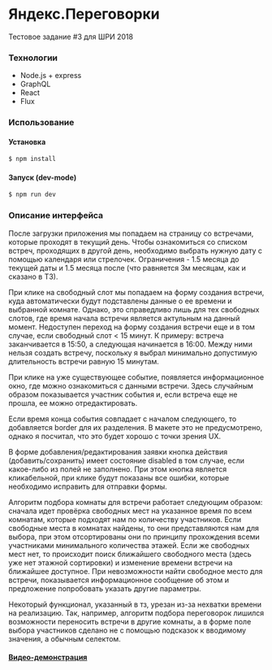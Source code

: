 # Яндекс.Переговорки
Тестовое задание #3 для ШРИ 2018

### Технологии
- Node.js + express
- GraphQL
- React
- Flux

### Использование

#### Установка

```sh
$ npm install
```

#### Запуск (dev-mode)

```sh
$ npm run dev
```

### Описание интерфейса
После загрузки приложения мы попадаем на страницу со встречами, которые проходят в текущий день. Чтобы ознакомиться со списком встреч, проходящих в другой день, необходимо выбрать нужную дату с помощью календаря или стрелочек. Ограничения - 1.5 месяца до текущей даты и 1.5 месяца после (что равняется 3м месяцам, как и сказано в ТЗ).

При клике на свободный слот мы попадаем на форму создания встречи, куда автоматически будут подставлены данные о ее времени и выбранной комнате. Однако, это справедливо лишь для тех свободных слотов, где время начала встречи является актульным на данный момент. Недоступен переход на форму создания встречи еще и в том случае, если свободный слот < 15 минут. К примеру: встреча заканчивается в 15:50, а следующая начинается в 16:00. Между ними нельзя создать встречу, поскольку я выбрал минимально допустимую длительность встречи равную 15 минутам.

При клике на уже существующее событие, появляется информационное окно, где можно ознакомиться с данными встречи. Здесь случайным образом показывается участник события и, если встреча еще не прошла, ее можно отредактировать.

Если время конца события совпадает с началом следующего, то добавляется border для их разделения. В макете это не предусмотрено, однако я посчитал, что это будет хорошо с точки зрения UX.

В форме добавления/редактирования заявки кнопка действия (добавить/сохранить) имеет состояние disabled в том случае, если какое-либо из полей не заполнено. При этом кнопка является кликабельной, при клике будут показаны все ошибки, которые необходимо исправить для отправки формы.

Алгоритм подбора комнаты для встречи работает следующим образом: сначала идет провёрка свободных мест на указанное время по всем комнатам, которые подходят нам по количеству участников. Если свободные места в комнатах найдены, то они представляются нам для выбора, при этом отсортированы они по принципу прохождения всеми участниками минимального количества этажей. Если же свободных мест нет, то происходит поиск ближайшего свободного места (здесь уже нет этажной сортировки) и изменение времени встречи на ближайшее доступное. При невозможности найти свободное место для встречи, показывается информационное сообщение об этом и предложение попробовать указать другие параметры.

Некоторый функционал, указанный в тз, урезан из-за нехватки времени на реализацию. Так, например, алгоритм подбора переговорок лишился возможности переносить встречи в другие комнаты, а в форме поле выбора участников сделано не с помощью подсказок к вводимому значения, а обычным селектом.

#### [Видео-демонстрация](https://youtu.be/-isXSJbVUeU)
